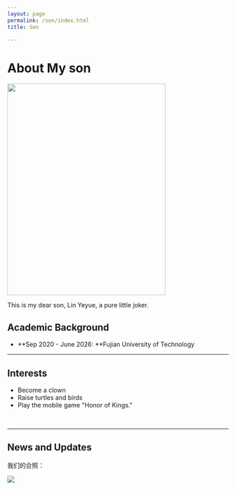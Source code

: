 ```yaml
---
layout: page
permalink: /son/index.html
title: Son

---
```


# About My son

<img src="https://euphoria-ustc.github.io/joker/joker.png" class="floatpic" width="360" height="480">

This is my dear son, Lin Yeyue, a pure little joker.





## Academic Background

- **Sep 2020 - June 2026: **Fujian University of Technology<br>

---

## Interests

- Become a clown
- Raise turtles and birds
- Play the mobile game "Honor of Kings."

<br>

---

## News and Updates

我们的合照：

<img src="https://euphoria-ustc.github.io/joker/lyyson2.png">

<br>

